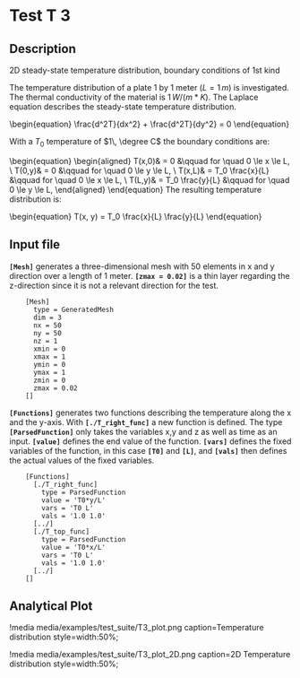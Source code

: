 # Test T 3

## Description

2D steady-state temperature distribution, boundary conditions of 1st kind

The temperature distribution of a plate 1 by 1 meter ($L = 1\,m$) is investigated. The thermal conductivity of the material is $1\,W/(m*K)$.
The Laplace equation describes the steady-state temperature distribution.

\begin{equation}
 \frac{d^2T}{dx^2} + \frac{d^2T}{dy^2} = 0
\end{equation}

With a $T_0$ temperature of $1\, \degree C$ the boundary conditions are:

\begin{equation}
\begin{aligned}
T(x,0)& = 0 &\qquad for \quad 0 \le x \le L, \\
T(0,y)& = 0 &\qquad for \quad 0 \le y \le L, \\
T(x,L)& = T_0 \frac{x}{L} &\qquad for \quad 0 \le x \le L, \\
T(L,y)& = T_0 \frac{y}{L} &\qquad for \quad 0 \le y \le L,
\end{aligned}
\end{equation}
The resulting temperature distribution is:

\begin{equation}
T(x, y) = T_0 \frac{x}{L} \frac{y}{L}
\end{equation}

## Input file

**`[Mesh]`** generates a three-dimensional mesh with 50 elements in x and y direction over a length of 1 meter. **`[zmax = 0.02]`** is a thin layer regarding the z-direction since it is not a relevant direction for the test.

```
    [Mesh]
      type = GeneratedMesh
      dim = 3
      nx = 50
      ny = 50
      nz = 1
      xmin = 0
      xmax = 1
      ymin = 0
      ymax = 1
      zmin = 0
      zmax = 0.02
    []
```

**`[Functions]`** generates two functions describing the temperature along the x and the y-axis. With **`[./T_right_func]`** a new function is defined. The type **`[ParsedFunction]`** only takes the variables x,y and z as well as time as an input. **`[value]`** defines the end value of the function. **`[vars]`** defines the fixed variables of the function, in this case **`[T0]`** and **`[L]`**, and **`[vals]`** then defines the actual values of the fixed variables.

```
    [Functions]
      [./T_right_func]
        type = ParsedFunction
        value = 'T0*y/L'
        vars = 'T0 L'
        vals = '1.0 1.0'
      [../]
      [./T_top_func]
        type = ParsedFunction
        value = 'T0*x/L'
        vars = 'T0 L'
        vals = '1.0 1.0'
      [../]
    []
```

## Analytical Plot

!media media/examples/test_suite/T3_plot.png
       caption=Temperature distribution
       style=width:50%;


!media media/examples/test_suite/T3_plot_2D.png
       caption=2D Temperature distribution
       style=width:50%;

